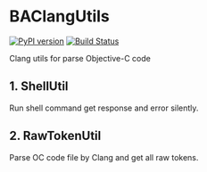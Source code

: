 # BAClangUtils

[![PyPI version](https://badge.fury.io/py/BAClangUtils.svg)](https://badge.fury.io/py/BAClangUtils)
[![Build Status](https://travis-ci.com/BenArvin/BAClangUtils.svg?label=1.0.8)](https://travis-ci.com/github/BenArvin/BAClangUtils)

Clang utils for parse Objective-C code

## 1. ShellUtil
Run shell command get response and error silently.

## 2. RawTokenUtil
Parse OC code file by Clang and get all raw tokens.